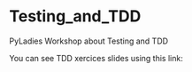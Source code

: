# Testing_and_TDD
PyLadies Workshop about Testing and TDD

You can see TDD xercices slides using this link:

